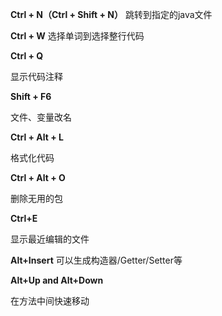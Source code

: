 **Ctrl + N（Ctrl + Shift + N）**
跳转到指定的java文件

**Ctrl + W** 
选择单词到选择整行代码

**Ctrl + Q** 

显示代码注释

**Shift + F6** 

文件、变量改名

 **Ctrl + Alt + L**

格式化代码

**Ctrl + Alt + O** 

删除无用的包

**Ctrl+E**

显示最近编辑的文件

**Alt+Insert**
可以生成构造器/Getter/Setter等

**Alt+Up and Alt+Down**

在方法中间快速移动



